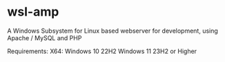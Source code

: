 # wsl-amp
A Windows Subsystem for Linux based webserver for development, using Apache / MySQL and PHP

Requirements:
X64: 
Windows 10 22H2
Windows 11 23H2 or Higher

